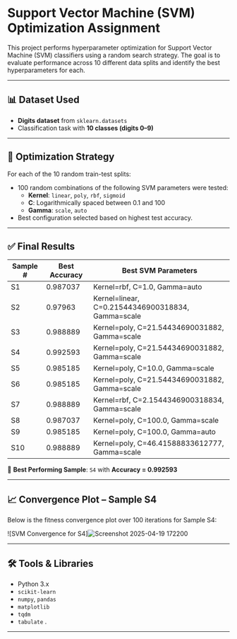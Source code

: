 #  Support Vector Machine (SVM) Optimization Assignment

This project performs hyperparameter optimization for Support Vector Machine (SVM) classifiers using a random search strategy. The goal is to evaluate performance across 10 different data splits and identify the best hyperparameters for each.

---

## 📊 Dataset Used

- **Digits dataset** from `sklearn.datasets`
- Classification task with **10 classes (digits 0–9)**

---

## 🔧 Optimization Strategy

For each of the 10 random train-test splits:
- 100 random combinations of the following SVM parameters were tested:
  - **Kernel**: `linear`, `poly`, `rbf`, `sigmoid`
  - **C**: Logarithmically spaced between 0.1 and 100
  - **Gamma**: `scale`, `auto`
- Best configuration selected based on highest test accuracy.

---

## ✅ Final Results

| Sample # | Best Accuracy | Best SVM Parameters |
|----------|----------------|---------------------|
| S1       | 0.987037       | Kernel=rbf, C=1.0, Gamma=auto |
| S2       | 0.97963        | Kernel=linear, C=0.21544346900318834, Gamma=scale |
| S3       | 0.988889       | Kernel=poly, C=21.54434690031882, Gamma=scale |
| S4       | 0.992593       | Kernel=poly, C=21.54434690031882, Gamma=scale |
| S5       | 0.985185       | Kernel=poly, C=10.0, Gamma=scale |
| S6       | 0.985185       | Kernel=poly, C=21.54434690031882, Gamma=scale |
| S7       | 0.988889       | Kernel=rbf, C=2.1544346900318834, Gamma=scale |
| S8       | 0.987037       | Kernel=poly, C=100.0, Gamma=scale |
| S9       | 0.985185       | Kernel=poly, C=100.0, Gamma=auto |
| S10      | 0.988889       | Kernel=poly, C=46.41588833612777, Gamma=scale |

🎯 **Best Performing Sample**: `S4` with **Accuracy = 0.992593**

---

## 📈 Convergence Plot – Sample S4

Below is the fitness convergence plot over 100 iterations for Sample S4:

![SVM Convergence for S4]![Screenshot 2025-04-19 172200](https://github.com/user-attachments/assets/262b8081-db05-4bdc-8a23-e0ab12999c92)


---

## 🛠️ Tools & Libraries

- Python 3.x
- `scikit-learn`
- `numpy`, `pandas`
- `matplotlib`
- `tqdm`
- `tabulate`
.
---
